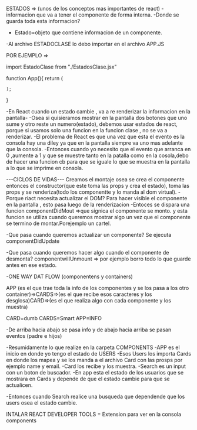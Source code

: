 ESTADOS => (unos de los conceptos mas importantes de react)
-informacion que va a tener el componente de forma interna.
-Donde se guarda toda esta informacion?
- Estado=objeto que contiene informacion de un componente.

-Al archivo ESTADOCLASE lo debo importar en el archivo APP.JS 

POR EJEMPLO =>


import EstadoClase from "./EstadosClase.jsx"


function App(){
    return (
        <div className = "App">
        <EstadosClase/>
        </div>

    );
 
}

-En React cuando un estado cambie , va a re  renderizar la informacion en la pantalla-
-Osea si quisieramos mostrar en la pantalla dos botones que uno sume y otro reste un numero(estado), debemos usar estados de react, porque si usamos solo una funcion en la funcion clase , no se va a renderizar.
-El problema de React es que una vez que esta el evento es la consola hay una diley ya que en la pantalla siempre va uno mas adelante que la consola.
-Entonces cuando yo necesito que el evento que arranca en 0 ,aumente a 1 y que se muestre tanto en la patalla como en la cosola,debo de hacer una funcion cb para que se iguale lo que se muestra en la pantalla a lo que se imprime en consola.


---CICLOS DE VIDAS---
Creamos el montaje osea se crea el componente entonces el constructor(que este toma las props y crea el estado), toma las props y se renderiza(todo los componentte y lo manda al dom virtual).
-Porque riact necesita actualizar el DOM?
Para hacer visible el componente en la pantalla , esto pasa luego de la renderizacion 
-Entoces se dispara una funcion componentDidMout =>que signica el componente se monto.
y esta funcion se utiliza cuando queremos mostrar algo un vez que el componente se termino de montar.Porejemplo un cartel.

-Que pasa cuando queremos actualizar un componente?
Se ejecuta componentDidUpdate

-Que pasa cuando queremos hacer algo cuando el componente de desmonta?
componentwillUnmount => por ejemplo borro todo lo que guarde antes en ese estado.

-ONE WAY DAT FLOW 
(componentens y containers)

APP (es el que trae toda la info de los componentes y se los pasa a los otro container)=>CARDS=>(es el que recibe esos caracteres y los desglosa)CARD=>(es el que realiza algo con cada componente y los muestra)

CARD=dumb
CARDS=Smart
APP=INFO

-De arriba hacia abajo se pasa info y de abajo hacia arriba se pasan eventos (padre e hijos)


-Resumidamente lo que realize en la carpeta COMPONENTS
-APP es el inicio en donde yo tengo el estado de USERS 
-Esos Users los importa Cards en donde los mapea y se los manda a el archivo Card con las prosps por ejemplo name y email.
-Card los recibe y los muestra.
-Search es un input con un boton de buscador.
-En app esta el estado de los usuarios que se mostrara en Cards y depende de que el estado cambie para que se actualicen.

-Entonces cuando Search realice una busqueda que dependende que los users osea el estado cambie.

INTALAR REACT DEVELOPER TOOLS = Extension para ver en la consola components
